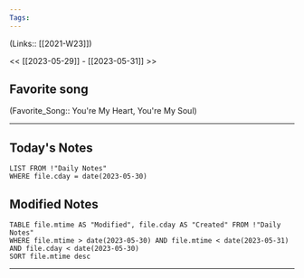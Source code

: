 ```yaml
---
Tags:
---
```

(Links:: [[2021-W23]])

<< [[2023-05-29]] - [[2023-05-31]] >>
## Favorite song
(Favorite_Song:: You're My Heart, You're My Soul)

___
## Today's Notes
```dataview
LIST FROM !"Daily Notes"
WHERE file.cday = date(2023-05-30)
```
## Modified Notes
```dataview
TABLE file.mtime AS "Modified", file.cday AS "Created" FROM !"Daily Notes" 
WHERE file.mtime > date(2023-05-30) AND file.mtime < date(2023-05-31) AND file.cday < date(2023-05-30)
SORT file.mtime desc
```
___
